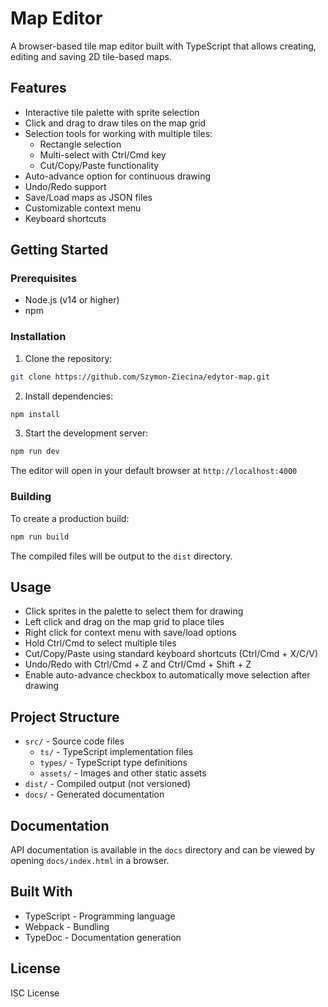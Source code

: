 # Map Editor

A browser-based tile map editor built with TypeScript that allows creating, editing and saving 2D tile-based maps.

## Features

- Interactive tile palette with sprite selection
- Click and drag to draw tiles on the map grid
- Selection tools for working with multiple tiles:
  - Rectangle selection
  - Multi-select with Ctrl/Cmd key
  - Cut/Copy/Paste functionality
- Auto-advance option for continuous drawing
- Undo/Redo support
- Save/Load maps as JSON files
- Customizable context menu
- Keyboard shortcuts

## Getting Started

### Prerequisites

- Node.js (v14 or higher)
- npm

### Installation

1. Clone the repository:

```sh
git clone https://github.com/Szymon-Ziecina/edytor-map.git
```

2. Install dependencies:

```sh
npm install
```

3. Start the development server:

```sh
npm run dev
```

The editor will open in your default browser at `http://localhost:4000`

### Building

To create a production build:

```sh
npm run build
```

The compiled files will be output to the `dist` directory.

## Usage

- Click sprites in the palette to select them for drawing
- Left click and drag on the map grid to place tiles
- Right click for context menu with save/load options
- Hold Ctrl/Cmd to select multiple tiles
- Cut/Copy/Paste using standard keyboard shortcuts (Ctrl/Cmd + X/C/V)
- Undo/Redo with Ctrl/Cmd + Z and Ctrl/Cmd + Shift + Z
- Enable auto-advance checkbox to automatically move selection after drawing

## Project Structure

- `src/` - Source code files
  - `ts/` - TypeScript implementation files
  - `types/` - TypeScript type definitions
  - `assets/` - Images and other static assets
- `dist/` - Compiled output (not versioned)
- `docs/` - Generated documentation

## Documentation

API documentation is available in the `docs` directory and can be viewed by opening `docs/index.html` in a browser.

## Built With

- TypeScript - Programming language
- Webpack - Bundling
- TypeDoc - Documentation generation

## License

ISC License
